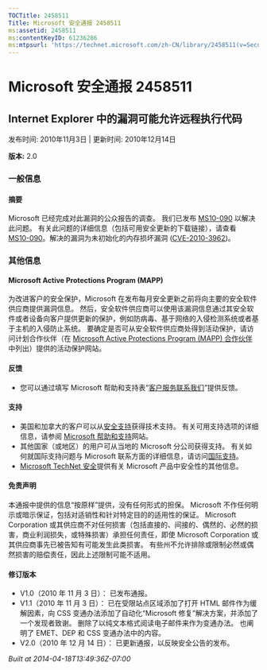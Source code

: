```yaml
---
TOCTitle: 2458511
Title: Microsoft 安全通报 2458511
ms:assetid: 2458511
ms:contentKeyID: 61236286
ms:mtpsurl: 'https://technet.microsoft.com/zh-CN/library/2458511(v=Security.10)'
---
```




Microsoft 安全通报 2458511
==========================

Internet Explorer 中的漏洞可能允许远程执行代码
----------------------------------------------

发布时间: 2010年11月3日 | 更新时间: 2010年12月14日

**版本:** 2.0

### 一般信息

#### 摘要

Microsoft 已经完成对此漏洞的公众报告的调查。 我们已发布 [MS10-090](https://go.microsoft.com/fwlink/?linkid=206495) 以解决此问题。 有关此问题的详细信息（包括可用安全更新的下载链接），请查看 [MS10-090](https://go.microsoft.com/fwlink/?linkid=206495)。解决的漏洞为未初始化的内存损坏漏洞 ([CVE-2010-3962](https://www.cve.mitre.org/cgi-bin/cvename.cgi?name=cve-2010-3962))。

### 其他信息

#### Microsoft Active Protections Program (MAPP)

为改进客户的安全保护，Microsoft 在发布每月安全更新之前将向主要的安全软件供应商提供漏洞信息。 然后，安全软件供应商可以使用该漏洞信息通过其安全软件或者设备向客户提供更新的保护，例如防病毒、基于网络的入侵检测系统或者基于主机的入侵防止系统。 要确定是否可从安全软件供应商处得到活动保护，请访问计划合作伙伴（在 [Microsoft Active Protections Program (MAPP) 合作伙伴](https://www.microsoft.com/security/msrc/mapp/partners.mspx)中列出）提供的活动保护网站。

#### 反馈

-   您可以通过填写 Microsoft 帮助和支持表“[客户服务联系我们](https://support.microsoft.com/common/survey.aspx?scid=sw;en;1257&amp;showpage=1&amp;ws=technet&amp;sd=tech)”提供反馈。

#### 支持

-   美国和加拿大的客户可以从[安全支持](https://go.microsoft.com/fwlink/?linkid=21131)获得技术支持。 有关可用支持选项的详细信息，请参阅 [Microsoft 帮助和支持](https://support.microsoft.com/)网站。
-   其他国家（或地区）的用户可从当地的 Microsoft 分公司获得支持。 有关如何就国际支持问题与 Microsoft 联系方面的详细信息，请访问[国际支持](https://go.microsoft.com/fwlink/?linkid=21155)。
-   [Microsoft TechNet 安全](https://go.microsoft.com/fwlink/?linkid=21132)提供有关 Microsoft 产品中安全性的其他信息。

#### 免责声明

本通报中提供的信息“按原样”提供，没有任何形式的担保。 Microsoft 不作任何明示或暗示保证，包括对适销性和针对特定目的的适用性的保证。 Microsoft Corporation 或其供应商不对任何损害（包括直接的、间接的、偶然的、必然的损害，商业利润损失，或特殊损害）承担任何责任，即使 Microsoft Corporation 或其供应商事先已被告知有可能发生此类损害。 有些州不允许排除或限制必然或偶然损害的赔偿责任，因此上述限制可能不适用。

#### 修订版本

-   V1.0（2010 年 11 月 3 日）： 已发布通报。
-   V1.1（2010 年 11 月 3 日）： 已在受限站点区域添加了打开 HTML 邮件作为缓解因素，向 CSS 变通办法添加了自动化“Microsoft 修复”解决方案，并添加了一个发现者致谢。 删除了以纯文本格式阅读电子邮件来作为变通办法。 也阐明了 EMET、DEP 和 CSS 变通办法中的内容。
-   V2.0（2010 年 12 月 14 日）： 已更新通报，以反映安全公告的发布。

*Built at 2014-04-18T13:49:36Z-07:00*
